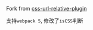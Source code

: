 Fork from [css-url-relative-plugin](https://github.com/yibn2008/css-url-relative-plugin)

支持`webpack 5`, 修改了`isCSS`判断
